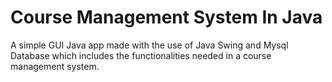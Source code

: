 # Course Management System In Java

A simple GUI Java app made with the use of Java Swing and Mysql Database which includes the functionalities needed in a course management system.


